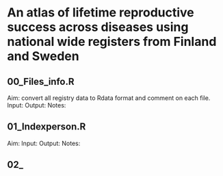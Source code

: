 # An atlas of lifetime reproductive success across diseases using national wide registers from Finland and Sweden


## 00_Files_info.R
Aim: convert all registry data to Rdata format and comment on each file.
Input: 
Output:
Notes:


## 01_Indexperson.R
Aim: 
Input: 
Output:
Notes:


## 02_
